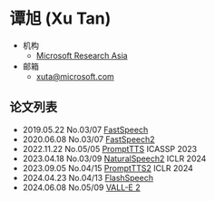 # 谭旭 (Xu Tan)

- 机构 
  - [Microsoft Research Asia](../Institutions/Microsoft.md)
- 邮箱
  - <xuta@microsoft.com>

## 论文列表

- 2019.05.22 No.03/07 [FastSpeech](../Models/TTS2_Acoustic/2019.05.22_FastSpeech.md)
- 2020.06.08 No.03/07 [FastSpeech2](../Models/TTS2_Acoustic/2020.06.08_FastSpeech2.md)
- 2022.11.22 No.05/05 [PromptTTS](../Models/Prompt/2022.11.22_PromptTTS.md) ICASSP 2023
- 2023.04.18 No.03/09 [NaturalSpeech2](../Models/Diffusion/2023.04.18_NaturalSpeech2.md) ICLR 2024
- 2023.09.05 No.04/15 [PromptTTS2](../Models/Prompt/2023.09.05_PromptTTS2.md) ICLR 2024
- 2024.04.23 No.04/13 [FlashSpeech](../Models/Diffusion/2024.04.23_FlashSpeech.md)
- 2024.06.08 No.05/09 [VALL-E 2](../Models/Speech_LLM/2024.06.08_VALL-E2.md)